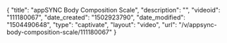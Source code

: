 {
    "title": "appSYNC Body Composition Scale",
    "description": "",
    "videoid": "111180067",
    "date_created": "1502923790",
    "date_modified": "1504490648",
    "type": "captivate",
    "layout": "video",
    "url": "\/v\/appsync-body-composition-scale\/111180067"
}